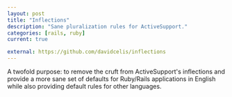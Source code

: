 ```yaml
---
layout: post
title: "Inflections"
description: "Sane pluralization rules for ActiveSupport."
categories: [rails, ruby]
current: true

external: https://github.com/davidcelis/inflections
---
```


A twofold purpose: to remove the cruft from ActiveSupport's inflections and provide a more sane set of defaults for Ruby/Rails applications in English while also providing default rules for other languages.
